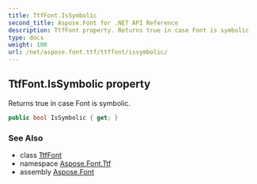 ```yaml
---
title: TtfFont.IsSymbolic
second_title: Aspose.Font for .NET API Reference
description: TtfFont property. Returns true in case Font is symbolic
type: docs
weight: 100
url: /net/aspose.font.ttf/ttffont/issymbolic/
---
```

## TtfFont.IsSymbolic property

Returns true in case Font is symbolic.

```csharp
public bool IsSymbolic { get; }
```

### See Also

* class [TtfFont](../)
* namespace [Aspose.Font.Ttf](../../ttffont/)
* assembly [Aspose.Font](../../../)


